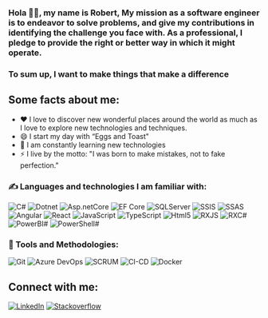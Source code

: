 ### Hola 🙋‍♂️, my name is Robert, My mission as a software engineer is to endeavor to solve problems, and give my contributions in identifying the challenge you face with. As a professional, I pledge to provide the right or better way in which it might operate.
### To sum up, I want to make things that make a difference

## Some facts about me:

- ❤ I love to discover new wonderful places around the world as much as I love to explore new technologies and techniques.
- 😄 I start my day with “Eggs and Toast"
- 🌱 I am constantly learning new technologies
- ⚡ I live by the motto:  "I was born to make mistakes, not to fake perfection."


### ✍ Languages  and technologies I am familiar with:
![C#](https://img.shields.io/badge/CSharp-090909?style=for-the-badge&logo=csharp)
![Dotnet](https://img.shields.io/badge/dotnet-090909?style=for-the-badge&logo=dotnet)
![Asp.netCore](https://img.shields.io/badge/asp.netCore-090909?style=for-the-badge&logo=dotnet)
![EF Core](https://img.shields.io/badge/efcore-090909?style=for-the-badge)
![SQLServer](https://img.shields.io/badge/SQLServer-090909?style=for-the-badge&logo=microsoftsqlserver)
![SSIS](https://img.shields.io/badge/SSIS-090909?style=for-the-badge&logo=microsoftsqlserver)
![SSAS](https://img.shields.io/badge/SSAS-090909?style=for-the-badge&logo=microsoftsqlserver)
![Angular](https://img.shields.io/badge/angular-090909?style=for-the-badge&logo=angular)
![React](https://img.shields.io/badge/react-090909?style=for-the-badge&logo=react)
![JavaScript](https://img.shields.io/badge/-JavaScript-090909?style=for-the-badge&logo=JavaScript)
![TypeScript](https://img.shields.io/badge/-TypeScript-090909?style=for-the-badge&logo=TypeScript)
![Html5](https://img.shields.io/badge/-html5-090909?style=for-the-badge&logo=html5)
![RXJS](https://img.shields.io/badge/RXJS-090909?style=for-the-badge&logo=TypeScript)
![RXC#](https://img.shields.io/badge/RXCSharp-090909?style=for-the-badge&logo=csharp)
![PowerBI#](https://img.shields.io/badge/powerbi-090909?style=for-the-badge&logo=powerbi)
![PowerShell#](https://img.shields.io/badge/powershell-090909?style=for-the-badge&logo=powershell)

### 🔧 Tools and Methodologies: 
![Git](https://img.shields.io/badge/-Git-090909?style=for-the-badge&logo=Git)
![Azure DevOps](https://img.shields.io/badge/-AzureDevOps-090909?style=for-the-badge&logo=azuredevops)
![SCRUM](https://img.shields.io/badge/-SCRUM-090909?style=for-the-badge&logo=scrumalliance)
![CI-CD](https://img.shields.io/badge/-CI%2FCD-blue)
![Docker](https://img.shields.io/badge/-Docker-090909?style=for-the-badge&logo=Docker)

## Connect with me:

[![LinkedIn](https://img.shields.io/badge/-linkedin-090909?style=for-the-badge&logo=linkedin)](https://www.linkedin.com/in/robert-alexander-p-44570265/)
[![Stackoverflow](https://img.shields.io/badge/-Stackoverflow-090909?style=for-the-badge&logo=stackoverflow)](https://stackoverflow.com/users/4685236/robert)

